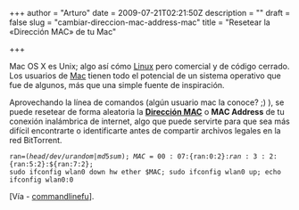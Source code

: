 +++
author = "Arturo"
date = 2009-07-21T02:21:50Z
description = ""
draft = false
slug = "cambiar-direccion-mac-address-mac"
title = "Resetear la «Dirección MAC» de tu Mac"

+++

<p>Mac OS X es Unix; algo así cómo <a href="http://cactusdigital.net/">Linux</a> pero comercial y de código cerrado. Los usuarios de <a href="http://es.wikipedia.org/wiki/Mac">Mac</a> tienen todo el potencial de un sistema operativo que fue de algunos, más que una simple fuente de inspiración.</p>

<p>Aprovechando la línea de comandos (algún usuario mac la conoce? ;) ), se puede resetear de forma aleatoria la <strong><a href="http://es.wikipedia.org/wiki/Direcci%C3%B3n_MAC">Dirección MAC</a></strong> o <strong>MAC Address</strong> de tu conexión inalámbrica de internet, algo que puede servirte para que sea más difícil encontrarte o identificarte antes de compartir archivos legales en la red BitTorrent.</p>

<code>ran=$(head /dev/urandom | md5sum); MAC=00:07:${ran:0:2}:${ran:3:2}:${ran:5:2}:${ran:7:2}; sudo ifconfig wlan0 down hw ether $MAC; sudo ifconfig wlan0 up; echo ifconfig wlan0:0</code><br />

[Vía - <a href="http://www.commandlinefu.com/commands/view/2678/resets-your-mac-to-a-random-mac-address-to-make-you-harder-to-find.">commandlinefu</a>].